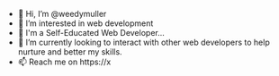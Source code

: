 - 👋 Hi, I’m @weedymuller
- 👀 I’m interested in web development
- 🌱 I'm a Self-Educated Web Developer...
- 💞️ I’m currently looking to interact with other web developers to help nurture and better my skills.
- 📫 Reach me on https://x
<!---
weedymuller/weedymuller is a ✨ special ✨ repository because its `README.md` (this file) appears on your GitHub profile.
You can click the Preview link to take a look at your changes.
--->
